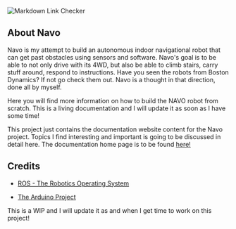 ![Markdown Link Checker](https://github.com/navo-org/workflows/.github/workflows/main.yml/badge.svg)

## About Navo

Navo is my attempt to build an autonomous indoor navigational robot that can get past obstacles using sensors and software. Navo's goal is to be able to not only drive with its 4WD, but also be able to climb stairs, carry stuff around, respond to instructions. Have you seen the robots from Boston Dynamics? If not go check them out. Navo is a thought in that direction, done all by myself.

Here you will find more information on how to build the NAVO robot from scratch. This is a living documentation and I will update it as soon as I have some time!

This project just contains the documentation website content for the Navo project. Topics I find interesting and important is going to be discussed in detail here. The documentation home page is to be found <a href="https://navo-org.github.io/navo-docs/docs/home/">here!</a>

## Credits

- <a href="https://www.ros.org/" target="_blank">ROS - The Robotics Operating System</a>

- <a href="" target="_blank">The Arduino Project</a>

This is a WIP and I will update it as and when I get time to work on this project!
